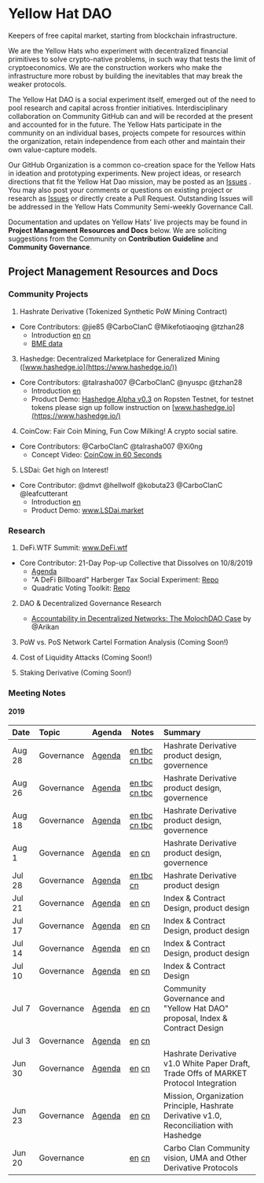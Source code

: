 # Yellow Hat DAO
Keepers of free capital market, starting from blockchain infrastructure.

We are the Yellow Hats who experiment with decentralized financial primitives to solve crypto-native problems, in such way that tests the limit of cryptoeconomics. We are the construction workers who make the infrastructure more robust by building the inevitables that may break the weaker protocols.

The Yellow Hat DAO is a social experiment itself, emerged out of the need to pool research and capital across frontier initiatives. Interdisciplinary collaboration on Community GitHub can and will be recorded at the present and accounted for in the future. The Yellow Hats participate in the community on an individual bases, projects compete for resources within the organization, retain independence from each other and maintain their own value-capture models. 

Our GitHub Organization is a common co-creation space for the Yellow Hats in ideation and prototyping experiments. New project ideas, or research directions that fit the Yellow Hat Dao mission,  may be posted as an [Issues](https://github.com/carboclan/pm/issues) . You may also post your comments or questions on existing project or research as  [Issues](https://github.com/carboclan/pm/issues) or directly create a Pull Request. Outstanding Issues will be addressed in the Yellow Hats Community Semi-weekly Governance Call.

Documentation and updates on Yellow Hats' live projects may be found in **Project Management Resources and Docs** below. We are soliciting suggestions from the Community on **Contribution Guideline** and **Community Governance**.


## Project Management Resources and Docs

### Community Projects

1. Hashrate Derivative (Tokenized Synthetic PoW Mining Contract) 
- Core Contributors: @jie85 @CarboClanC @Mikefotiaoqing @tzhan28
    - Introduction [en](research/hashrate-derivative-en.md) [cn](research/hashrate-derivative-cn.md)
    - [BME data](https://github.com/carboclan/pm/blob/master/research/BME.md)
     
3. Hashedge: Decentralized Marketplace for Generalized Mining ([www.hashedge.io](https://www.hashedge.io/))
 - Core Contributors: @talrasha007 @CarboClanC @nyuspc @tzhan28
    - Introduction [en](research/HashedgeAuctionMarket.md)
    - Product Demo: [Hashedge Alpha v0.3](demo.hashedge.io) on Ropsten Testnet, for testnet tokens please sign up follow instruction on [www.hashedge.io](https://www.hashedge.io/)

4. CoinCow: Fair Coin Mining, Fun Cow Milking! A crypto social satire.
 - Core Contributors: @CarboClanC @talrasha007 @Xi0ng
    - Concept Video: [CoinCow in 60 Seconds](https://www.youtube.com/watch?v=x6eRwmhyLt4&feature=youtu.be)

5. LSDai: Get high on Interest!
 - Core Contributor: @dmvt @hellwolf @kobuta23 @CarboClanC @leafcutterant
   - Introduction [en](research/LSDai.md)
   - Product Demo: www.LSDai.market

### Research

1. DeFi.WTF Summit: www.DeFi.wtf
 - Core Contributor: 21-Day Pop-up Collective that Dissolves on 10/8/2019
   - [Agenda](research/DeFi.WTF_Agenda.md)
   - "A DeFi Billboard" Harberger Tax Social Experiment: [Repo]( https://github.com/carboclan/billboards-admin)
   - Quadratic Voting Toolkit: [Repo](https://github.com/carboclan/QVToolkit)

2. DAO & Decentralized Governance Research
   - [Accountability in Decentralized Networks: The MolochDAO Case](https://link.medium.com/8QB9u3KEfZ) by @Arikan

2. PoW vs. PoS Network Cartel Formation Analysis (Coming Soon!)

3. Cost of Liquidity Attacks (Coming Soon!)
    
3. Staking Derivative (Coming Soon!)

### Meeting Notes

#### 2019

Date | Topic | Agenda  | Notes | Summary |
|:---|:---|---|---|:---|
Aug 28 | Governance | [Agenda](https://github.com/carboclan/pm/issues/60) | [en tbc](notes/20190828-meeting-governance-en.md) [cn tbc](notes/20190828-meeting-governance-cn.md) |  Hashrate Derivative product design, governence |
Aug 26 | Governance | [Agenda](https://github.com/carboclan/pm/issues/65) | [en tbc](notes/20190826-meeting-governance-en.md) [cn tbc](notes/20190826-meeting-governance-cn.md) |  Hashrate Derivative product design, governence |
Aug 18 | Governance | [Agenda](https://github.com/carboclan/pm/issues/60) | [en tbc](notes/20190818-meeting-governance-en.md) [cn tbc](notes/20190818-meeting-governance-cn.md) |  Hashrate Derivative product design, governence |
Aug 1 | Governance | [Agenda](https://github.com/carboclan/pm/issues/56) | [en](notes/20190801-meeting-governance-en.md) [cn](notes/20190801-meeting-governance-cn.md) |  Hashrate Derivative product design, governence |
Jul 28 | Governance | [Agenda](https://github.com/carboclan/pm/issues/54) | [en tbc](notes/20190728-meeting-governance-en.md) [cn](notes/20190728-meeting-governance-cn.md) |  Hashrate Derivative product design |
Jul 21 | Governance | [Agenda](https://github.com/carboclan/pm/issues/43) | [en](notes/20190721-meeting-governance-en.md) [cn](notes/20190721-meeting-governance-cn.md) |  Index & Contract Design, product design |
Jul 17 | Governance | [Agenda](https://github.com/carboclan/pm/issues/41) | [en](notes/20190717-meeting-governance-en.md) [cn](notes/20190717-meeting-governance-cn.md) |  Index & Contract Design, product design |
Jul 14 | Governance | [Agenda](https://github.com/carboclan/pm/issues/28) | [en](notes/20190714-meeting-governance-en.md) [cn](notes/20190714-meeting-governance-cn.md) |  Index & Contract Design, product design |
Jul 10 | Governance | [Agenda](https://github.com/carboclan/pm/issues/27) | [en](notes/20190710-meeting-governance-en.md) [cn](notes/20190710-meeting-governance-cn.md) |  Index & Contract Design |
Jul 7 | Governance | [Agenda](https://github.com/carboclan/pm/issues/13) | [en](notes/20190707-meeting-governance-en.md) [cn](notes/20190707-meeting-governance-cn.md) | Community Governance and "Yellow Hat DAO" proposal, Index & Contract Design |
Jul 3 | Governance | [Agenda](https://github.com/carboclan/pm/issues/7) | [en](notes/20190703-meeting-governance-en.md) [cn](notes/20190703-meeting-governance-cn.md) |  |
Jun 30 | Governance | [Agenda](https://github.com/carboclan/pm/issues/6) | [en](notes/20190630-meeting-governance-en.md) [cn](notes/20190630-meeting-governance-cn.md) | Hashrate Derivative v1.0 White Paper Draft, Trade Offs of MARKET Protocol Integration |
Jun 23 | Governance | [Agenda](https://github.com/carboclan/pm/issues/1) | [en](notes/20190623-meeting-governance-en.md) [cn](notes/20190623-meeting-governance-cn.md) | Mission, Organization Principle, Hashrate Derivative v1.0, Reconciliation with Hashedge |
Jun 20 | Governance | | [en](notes/20190620-meeting-governance-en.md) [cn](notes/20190620-meeting-governance-cn.md) | Carbo Clan Community vision, UMA and Other Derivative Protocols |
